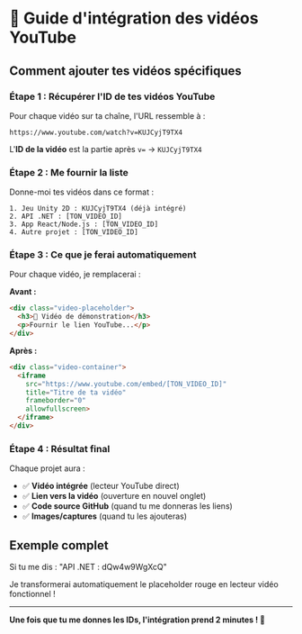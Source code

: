 # 🎥 Guide d'intégration des vidéos YouTube

## Comment ajouter tes vidéos spécifiques

### Étape 1 : Récupérer l'ID de tes vidéos YouTube

Pour chaque vidéo sur ta chaîne, l'URL ressemble à :
```
https://www.youtube.com/watch?v=KUJCyjT9TX4
```

L'**ID de la vidéo** est la partie après `v=` → `KUJCyjT9TX4`

### Étape 2 : Me fournir la liste

Donne-moi tes vidéos dans ce format :

```
1. Jeu Unity 2D : KUJCyjT9TX4 (déjà intégré)
2. API .NET : [TON_VIDEO_ID]
3. App React/Node.js : [TON_VIDEO_ID]
4. Autre projet : [TON_VIDEO_ID]
```

### Étape 3 : Ce que je ferai automatiquement

Pour chaque vidéo, je remplacerai :

**Avant :**
```html
<div class="video-placeholder">
  <h3>🎥 Vidéo de démonstration</h3>
  <p>Fournir le lien YouTube...</p>
</div>
```

**Après :**
```html
<div class="video-container">
  <iframe 
    src="https://www.youtube.com/embed/[TON_VIDEO_ID]" 
    title="Titre de ta vidéo"
    frameborder="0" 
    allowfullscreen>
  </iframe>
</div>
```

### Étape 4 : Résultat final

Chaque projet aura :
- ✅ **Vidéo intégrée** (lecteur YouTube direct)
- ✅ **Lien vers la vidéo** (ouverture en nouvel onglet)
- ✅ **Code source GitHub** (quand tu me donneras les liens)
- ✅ **Images/captures** (quand tu les ajouteras)

## Exemple complet

Si tu me dis : "API .NET : dQw4w9WgXcQ"

Je transformerai automatiquement le placeholder rouge en lecteur vidéo fonctionnel !

---
**Une fois que tu me donnes les IDs, l'intégration prend 2 minutes ! 🚀**
